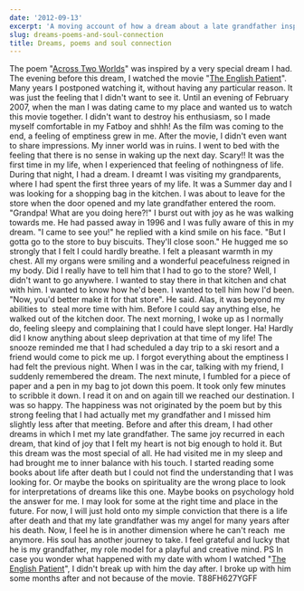 ```yaml
---
date: '2012-09-13'
excerpt: 'A moving account of how a dream about a late grandfather inspired a poem and brought comfort after watching The English Patient. An exploration of dreams, grief, and spiritual connection.'
slug: dreams-poems-and-soul-connection
title: Dreams, poems and soul connection
---
```


The poem "[Across Two Worlds](http://www.flyingthoughts.net/?page_id=157 "Across two worlds")" was inspired by a very special dream I had. The evening before this dream, I watched the movie "[The English Patient](http://www.amazon.com/gp/product/B0064MT1QW/ref=as_li_qf_sp_asin_il_tl?ie=UTF8&camp=1789&creative=9325&creativeASIN=B0064MT1QW&linkCode=as2&tag=flyingthought-20)". Many years I postponed watching it, without having any particular reason. It was just the feeling that I didn't want to see it. Until an evening of February 2007, when the man I was dating came to my place and wanted us to watch this movie together. I didn't want to destroy his enthusiasm, so I made myself comfortable in my Fatboy and shhh! As the film was coming to the end, a feeling of emptiness grew in me. After the movie, I didn't even want to share impressions. My inner world was in ruins. I went to bed with the feeling that there is no sense in waking up the next day. Scary!! It was the first time in my life, when I experienced that feeling of nothingness of life.
During that night, I had a dream. I dreamt I was visiting my grandparents, where I had spent the first three years of my life. It was a Summer day and I was looking for a shopping bag in the kitchen. I was about to leave for the store when the door opened and my late grandfather entered the room.
"Grandpa! What are you doing here?!" I burst out with joy as he was walking towards me. He had passed away in 1996 and I was fully aware of this in my dream.
"I came to see you!" he replied with a kind smile on his face.
"But I gotta go to the store to buy biscuits. They'll close soon."
He hugged me so strongly that I felt I could hardly breathe. I felt a pleasant warmth in my chest. All my organs were smiling and a wonderful peacefulness reigned in my body. Did I really have to tell him that I had to go to the store? Well, I didn't want to go anywhere. I wanted to stay there in that kitchen and chat with him. I wanted to know how he'd been. I wanted to tell him how I'd been.
"Now, you'd better make it for that store". He said.
Alas, it was beyond my abilities to  steal more time with him. Before I could say anything else, he walked out of the kitchen door.
The next morning, I woke up as I normally do, feeling sleepy and complaining that I could have slept longer. Ha! Hardly did I know anything about sleep deprivation at that time of my life! The snooze reminded me that I had scheduled a day trip to a ski resort and a friend would come to pick me up. I forgot everything about the emptiness I had felt the previous night. When I was in the car, talking with my friend, I suddenly remembered the dream. The next minute, I fumbled for a piece of paper and a pen in my bag to jot down this poem. It took only few minutes to scribble it down. I read it on and on again till we reached our destination. I was so happy. The happiness was not originated by the poem but by this strong feeling that I had actually met my grandfather and I missed him slightly less after that meeting.
Before and after this dream, I had other dreams in which I met my late grandfather. The same joy recurred in each dream, that kind of joy that I felt my heart is not big enough to hold it. But this dream was the most special of all. He had visited me in my sleep and had brought me to inner balance with his touch. I started reading some books about life after death but I could not find the understanding that I was looking for. Or maybe the books on spirituality are the wrong place to look for interpretations of dreams Iike this one. Maybe books on psychology hold the answer for me. I may look for some at the right time and place in the future. For now, I will just hold onto my simple conviction that there is a life after death and that my late grandfather was my angel for many years after his death. Now, I feel he is in another dimension where he can't reach  me anymore. His soul has another journey to take. I feel grateful and lucky that he is my grandfather, my role model for a playful and creative mind.
PS In case you wonder what happened with my date with whom I watched "[The English Patient](http://www.amazon.com/gp/product/B0064MT1QW/ref=as_li_qf_sp_asin_il_tl?ie=UTF8&camp=1789&creative=9325&creativeASIN=B0064MT1QW&linkCode=as2&tag=flyingthought-20)", I didn't break up with him the day after. I broke up with him some months after and not because of the movie.
T88FH627YGFF